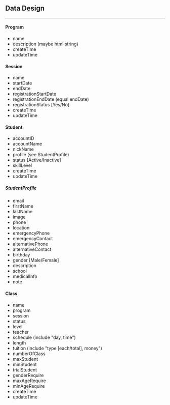 ## Data Design
***

#### Program
* name
* description (maybe html string)
* createTime
* updateTime


#### Session
* name
* startDate
* endDate
* registrationStartDate
* registrationEndDate (equal endDate)
* registrationStatus [Yes/No]
* createTime
* updateTime


#### Student
* accountID
* accountName
* nickName
* profile (see StudentProfile)
* status [Active/Inactive]
* skillLevel
* createTime
* updateTime

##### StudentProfile
* email
* firstName
* lastName
* image
* phone
* location
* emergencyPhone
* emergencyContact
* alternativePhone
* alternativeContact
* birthday
* gender [Male/Female]
* description
* school
* medicalInfo
* note


#### Class
* name
* program
* session
* status
* level
* teacher
* schedule (include "day, time")
* length
* tuition (include "type [each/total], money")
* numberOfClass
* maxStudent
* minStudent
* trialStudent
* genderRequire
* maxAgeRequire
* minAgeRequire
* createTime
* updateTime